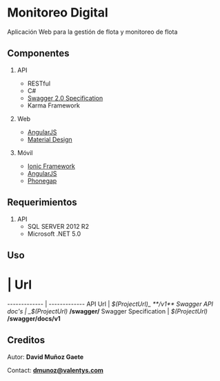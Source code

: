 # Monitoreo Digital

Aplicación Web para la gestión de flota y monitoreo de flota

## Componentes

1. API
      * RESTful
      * C#
      * [Swagger 2.0 Specification](https://github.com/swagger-api/swagger-spec/blob/master/versions/2.0.md)
      * Karma Framework

 2. Web
      * [AngularJS](https://angularjs.org/)
      * [Material Design](https://material.angularjs.org/#/)

 3. Móvil
      * [Ionic Framework](http://ionicframework.com/)
      * [AngularJS](https://angularjs.org/)
      * [Phonegap](http://phonegap.com/)

## Requerimientos

1. API
      * SQL SERVER 2012 R2
      * Microsoft .NET 5.0

## Uso

#  | Url
------------- | -------------
API Url  | _$(ProjectUrl)_ **/v1**
Swagger API doc's  | _$(ProjectUrl)_ **/swagger/**
Swagger Specification  | _$(ProjectUrl)_ **/swagger/docs/v1**

## Creditos

  Autor: **David Muñoz Gaete**

  Contact: **<dmunoz@valentys.com>**
